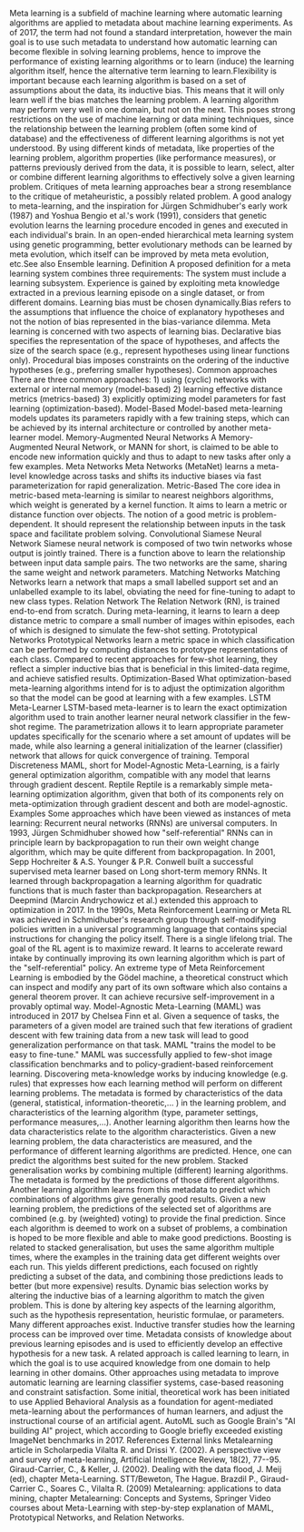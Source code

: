 Meta learning is a subfield of machine learning where automatic learning
algorithms are applied to metadata about machine learning experiments.
As of 2017, the term had not found a standard interpretation, however
the main goal is to use such metadata to understand how automatic
learning can become flexible in solving learning problems, hence to
improve the performance of existing learning algorithms or to learn
(induce) the learning algorithm itself, hence the alternative term
learning to learn.Flexibility is important because each learning
algorithm is based on a set of assumptions about the data, its inductive
bias. This means that it will only learn well if the bias matches the
learning problem. A learning algorithm may perform very well in one
domain, but not on the next. This poses strong restrictions on the use
of machine learning or data mining techniques, since the relationship
between the learning problem (often some kind of database) and the
effectiveness of different learning algorithms is not yet understood. By
using different kinds of metadata, like properties of the learning
problem, algorithm properties (like performance measures), or patterns
previously derived from the data, it is possible to learn, select, alter
or combine different learning algorithms to effectively solve a given
learning problem. Critiques of meta learning approaches bear a strong
resemblance to the critique of metaheuristic, a possibly related
problem. A good analogy to meta-learning, and the inspiration for Jürgen
Schmidhuber\'s early work (1987) and Yoshua Bengio et al.\'s work
(1991), considers that genetic evolution learns the learning procedure
encoded in genes and executed in each individual\'s brain. In an
open-ended hierarchical meta learning system using genetic programming,
better evolutionary methods can be learned by meta evolution, which
itself can be improved by meta meta evolution, etc.See also Ensemble
learning. Definition A proposed definition for a meta learning system
combines three requirements: The system must include a learning
subsystem. Experience is gained by exploiting meta knowledge extracted
in a previous learning episode on a single dataset, or from different
domains. Learning bias must be chosen dynamically.Bias refers to the
assumptions that influence the choice of explanatory hypotheses and not
the notion of bias represented in the bias-variance dilemma. Meta
learning is concerned with two aspects of learning bias. Declarative
bias specifies the representation of the space of hypotheses, and
affects the size of the search space (e.g., represent hypotheses using
linear functions only). Procedural bias imposes constraints on the
ordering of the inductive hypotheses (e.g., preferring smaller
hypotheses). Common approaches There are three common approaches: 1)
using (cyclic) networks with external or internal memory (model-based)
2) learning effective distance metrics (metrics-based) 3) explicitly
optimizing model parameters for fast learning (optimization-based).
Model-Based Model-based meta-learning models updates its parameters
rapidly with a few training steps, which can be achieved by its internal
architecture or controlled by another meta-learner model.
Memory-Augmented Neural Networks A Memory-Augmented Neural Network, or
MANN for short, is claimed to be able to encode new information quickly
and thus to adapt to new tasks after only a few examples. Meta Networks
Meta Networks (MetaNet) learns a meta-level knowledge across tasks and
shifts its inductive biases via fast parameterization for rapid
generalization. Metric-Based The core idea in metric-based meta-learning
is similar to nearest neighbors algorithms, which weight is generated by
a kernel function. It aims to learn a metric or distance function over
objects. The notion of a good metric is problem-dependent. It should
represent the relationship between inputs in the task space and
facilitate problem solving. Convolutional Siamese Neural Network Siamese
neural network is composed of two twin networks whose output is jointly
trained. There is a function above to learn the relationship between
input data sample pairs. The two networks are the same, sharing the same
weight and network parameters. Matching Networks Matching Networks learn
a network that maps a small labelled support set and an unlabelled
example to its label, obviating the need for fine-tuning to adapt to new
class types. Relation Network The Relation Network (RN), is trained
end-to-end from scratch. During meta-learning, it learns to learn a deep
distance metric to compare a small number of images within episodes,
each of which is designed to simulate the few-shot setting. Prototypical
Networks Prototypical Networks learn a metric space in which
classification can be performed by computing distances to prototype
representations of each class. Compared to recent approaches for
few-shot learning, they reflect a simpler inductive bias that is
beneficial in this limited-data regime, and achieve satisfied results.
Optimization-Based What optimization-based meta-learning algorithms
intend for is to adjust the optimization algorithm so that the model can
be good at learning with a few examples. LSTM Meta-Learner LSTM-based
meta-learner is to learn the exact optimization algorithm used to train
another learner neural network classifier in the few-shot regime. The
parametrization allows it to learn appropriate parameter updates
specifically for the scenario where a set amount of updates will be
made, while also learning a general initialization of the learner
(classifier) network that allows for quick convergence of training.
Temporal Discreteness MAML, short for Model-Agnostic Meta-Learning, is a
fairly general optimization algorithm, compatible with any model that
learns through gradient descent. Reptile Reptile is a remarkably simple
meta-learning optimization algorithm, given that both of its components
rely on meta-optimization through gradient descent and both are
model-agnostic. Examples Some approaches which have been viewed as
instances of meta learning: Recurrent neural networks (RNNs) are
universal computers. In 1993, Jürgen Schmidhuber showed how
\"self-referential\" RNNs can in principle learn by backpropagation to
run their own weight change algorithm, which may be quite different from
backpropagation. In 2001, Sepp Hochreiter & A.S. Younger & P.R. Conwell
built a successful supervised meta learner based on Long short-term
memory RNNs. It learned through backpropagation a learning algorithm for
quadratic functions that is much faster than backpropagation.
Researchers at Deepmind (Marcin Andrychowicz et al.) extended this
approach to optimization in 2017. In the 1990s, Meta Reinforcement
Learning or Meta RL was achieved in Schmidhuber\'s research group
through self-modifying policies written in a universal programming
language that contains special instructions for changing the policy
itself. There is a single lifelong trial. The goal of the RL agent is to
maximize reward. It learns to accelerate reward intake by continually
improving its own learning algorithm which is part of the
\"self-referential\" policy. An extreme type of Meta Reinforcement
Learning is embodied by the Gödel machine, a theoretical construct which
can inspect and modify any part of its own software which also contains
a general theorem prover. It can achieve recursive self-improvement in a
provably optimal way. Model-Agnostic Meta-Learning (MAML) was introduced
in 2017 by Chelsea Finn et al. Given a sequence of tasks, the parameters
of a given model are trained such that few iterations of gradient
descent with few training data from a new task will lead to good
generalization performance on that task. MAML \"trains the model to be
easy to fine-tune.\" MAML was successfully applied to few-shot image
classification benchmarks and to policy-gradient-based reinforcement
learning. Discovering meta-knowledge works by inducing knowledge (e.g.
rules) that expresses how each learning method will perform on different
learning problems. The metadata is formed by characteristics of the data
(general, statistical, information-theoretic,\... ) in the learning
problem, and characteristics of the learning algorithm (type, parameter
settings, performance measures,\...). Another learning algorithm then
learns how the data characteristics relate to the algorithm
characteristics. Given a new learning problem, the data characteristics
are measured, and the performance of different learning algorithms are
predicted. Hence, one can predict the algorithms best suited for the new
problem. Stacked generalisation works by combining multiple (different)
learning algorithms. The metadata is formed by the predictions of those
different algorithms. Another learning algorithm learns from this
metadata to predict which combinations of algorithms give generally good
results. Given a new learning problem, the predictions of the selected
set of algorithms are combined (e.g. by (weighted) voting) to provide
the final prediction. Since each algorithm is deemed to work on a subset
of problems, a combination is hoped to be more flexible and able to make
good predictions. Boosting is related to stacked generalisation, but
uses the same algorithm multiple times, where the examples in the
training data get different weights over each run. This yields different
predictions, each focused on rightly predicting a subset of the data,
and combining those predictions leads to better (but more expensive)
results. Dynamic bias selection works by altering the inductive bias of
a learning algorithm to match the given problem. This is done by
altering key aspects of the learning algorithm, such as the hypothesis
representation, heuristic formulae, or parameters. Many different
approaches exist. Inductive transfer studies how the learning process
can be improved over time. Metadata consists of knowledge about previous
learning episodes and is used to efficiently develop an effective
hypothesis for a new task. A related approach is called learning to
learn, in which the goal is to use acquired knowledge from one domain to
help learning in other domains. Other approaches using metadata to
improve automatic learning are learning classifier systems, case-based
reasoning and constraint satisfaction. Some initial, theoretical work
has been initiated to use Applied Behavioral Analysis as a foundation
for agent-mediated meta-learning about the performances of human
learners, and adjust the instructional course of an artificial agent.
AutoML such as Google Brain\'s \"AI building AI\" project, which
according to Google briefly exceeded existing ImageNet benchmarks in
2017. References External links Metalearning article in Scholarpedia
Vilalta R. and Drissi Y. (2002). A perspective view and survey of
meta-learning, Artificial Intelligence Review, 18(2), 77--95.
Giraud-Carrier, C., & Keller, J. (2002). Dealing with the data flood, J.
Meij (ed), chapter Meta-Learning. STT/Beweton, The Hague. Brazdil P.,
Giraud-Carrier C., Soares C., Vilalta R. (2009) Metalearning:
applications to data mining, chapter Metalearning: Concepts and Systems,
Springer Video courses about Meta-Learning with step-by-step explanation
of MAML, Prototypical Networks, and Relation Networks.
